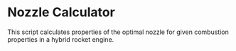 # Nozzle Calculator

This script calculates properties of the optimal nozzle for given combustion properties in a hybrid rocket engine.
